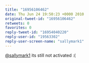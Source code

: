 ```yaml
---
title: "16956106462"
date: Thu Jun 24 19:50:23 +0000 2010
original-tweet-id: "16956106462"
retweets: 0
favorites: 0
reply-tweet-id: "16954040220"
reply-user-id: "19563302"
reply-user-screen-name: "sallymark1"
---
```

<a href="https://twitter.com/sallymark1">@sallymark1</a> its still not activated :(
